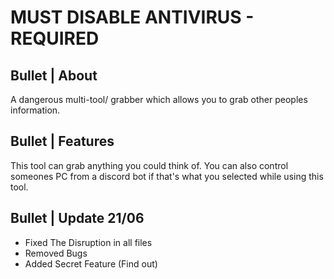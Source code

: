 
# MUST DISABLE ANTIVIRUS - REQUIRED

## Bullet | About

A dangerous multi-tool/ grabber which allows you to grab other peoples information.

## Bullet | Features

This tool can grab anything you could think of. You can also control someones PC from a discord bot if that's what you selected while using this tool.

## Bullet | Update 21/06

- Fixed The Disruption in all files
- Removed Bugs
- Added Secret Feature (Find out)
